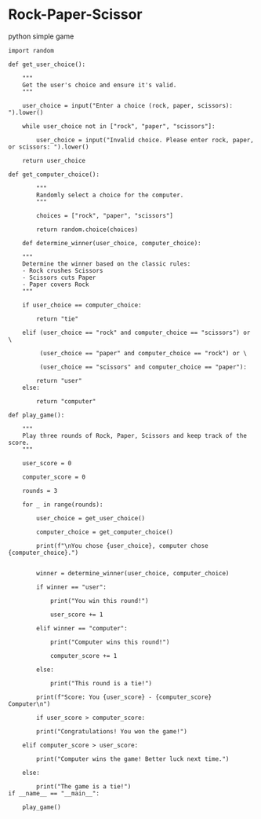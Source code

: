 # Rock-Paper-Scissor
python simple game


	import random

    def get_user_choice():
	
		"""
	    Get the user's choice and ensure it's valid.
	    """
	 
		user_choice = input("Enter a choice (rock, paper, scissors): ").lower()
	    
		while user_choice not in ["rock", "paper", "scissors"]:
	    
			user_choice = input("Invalid choice. Please enter rock, paper, or scissors: ").lower()
	    
		return user_choice

	def get_computer_choice():
		    
			"""
		    Randomly select a choice for the computer.
		    """
		    
			choices = ["rock", "paper", "scissors"]
		    
			return random.choice(choices)
	
		def determine_winner(user_choice, computer_choice):
	    
		"""
	    Determine the winner based on the classic rules:
	    - Rock crushes Scissors
	    - Scissors cuts Paper
	    - Paper covers Rock
	    """
	    
		if user_choice == computer_choice:
	    
			return "tie"
	    
		elif (user_choice == "rock" and computer_choice == "scissors") or \
	    
			 (user_choice == "paper" and computer_choice == "rock") or \
	         
			 (user_choice == "scissors" and computer_choice == "paper"):
	        
			return "user"
	    else:
	    
			return "computer"

	def play_game():
	    
		"""
	    Play three rounds of Rock, Paper, Scissors and keep track of the score.
	    """
	    
		user_score = 0
	    
		computer_score = 0
	    
		rounds = 3
	
	    for _ in range(rounds):
	    
			user_choice = get_user_choice()
	        
			computer_choice = get_computer_choice()
	        
			print(f"\nYou chose {user_choice}, computer chose {computer_choice}.")
	        
			
	  		winner = determine_winner(user_choice, computer_choice)
	        
			if winner == "user":
	        
				print("You win this round!")
	            
				user_score += 1
	        
			elif winner == "computer":
	        
				print("Computer wins this round!")
	            
				computer_score += 1
	        
			else:
	        
				print("This round is a tie!")
	
	        print(f"Score: You {user_score} - {computer_score} Computer\n")
	
	    	if user_score > computer_score:
	    
			print("Congratulations! You won the game!")
	    
		elif computer_score > user_score:
	    
			print("Computer wins the game! Better luck next time.")
	    
		else:
	    
			print("The game is a tie!")
	if __name__ == "__main__":
	
 		play_game()


















 
